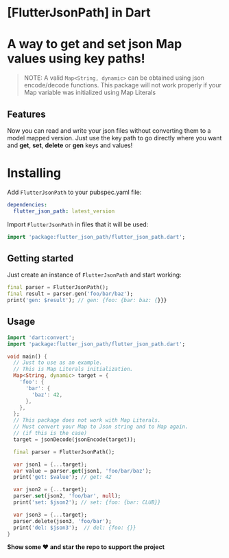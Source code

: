 # [FlutterJsonPath] in Dart

# A way to get and set json Map values using key paths!

> NOTE: A valid `Map<String, dynamic>` can be obtained using json encode/decode functions. This package will not work properly if your Map variable was initialized using Map Literals

## Features

Now you can read and write your json files without converting them to a model mapped version. Just use the key path to go directly where you want and **get**, **set**, **delete** or **gen** keys and values!

# Installing

Add `FlutterJsonPath` to your pubspec.yaml file:

```yaml
dependencies:
  flutter_json_path: latest_version
```

Import `FlutterJsonPath` in files that it will be used:

```dart
import 'package:flutter_json_path/flutter_json_path.dart';
```

## Getting started

Just create an instance of `FlutterJsonPath` and start working:

```dart
final parser = FlutterJsonPath();
final result = parser.gen('foo/bar/baz');
print('gen: $result'); // gen: {foo: {bar: baz: {}}}
```

## Usage

```dart
import 'dart:convert';
import 'package:flutter_json_path/flutter_json_path.dart';

void main() {
  // Just to use as an example.
  // This is Map Literals initialization.
  Map<String, dynamic> target = {
    'foo': {
      'bar': {
        'baz': 42,
      },
    },
  };
  // This package does not work with Map Literals.
  // Must convert your Map to Json string and to Map again.
  // (if this is the case)
  target = jsonDecode(jsonEncode(target));

  final parser = FlutterJsonPath();

  var json1 = {...target};
  var value = parser.get(json1, 'foo/bar/baz');
  print('get: $value'); // get: 42

  var json2 = {...target};
  parser.set(json2, 'foo/bar', null);
  print('set: $json2'); // set: {foo: {bar: CLUB}}

  var json3 = {...target};
  parser.delete(json3, 'foo/bar');
  print('del: $json3');  // del: {foo: {}}
}
```

**Show some ❤️ and star the repo to support the project**
